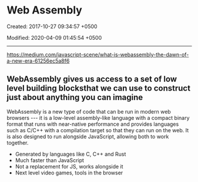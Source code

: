 # Web Assembly

Created: 2017-10-27 09:34:57 +0500

Modified: 2020-04-09 01:45:54 +0500

---

<https://medium.com/javascript-scene/what-is-webassembly-the-dawn-of-a-new-era-61256ec5a8f6>

## WebAssembly gives us access to a set of low level building blocksthat we can use to construct just about anything you can imagine

WebAssembly is a new type of code that can be run in modern web browsers --- it is a low-level assembly-like language with a compact binary format that runs with near-native performance and provides languages such as C/C++ with a compilation target so that they can run on the web. It is also designed to run alongside JavaScript, allowing both to work together.

- Generated by languages like C, C++ and Rust
- Much faster than JavaScript
- Not a replacement for JS, works alongside it
- Next level video games, tools in the browser
